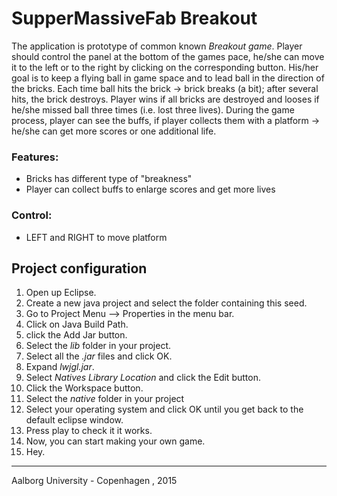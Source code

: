 # SupperMassiveFab Breakout

The application is prototype of common known _*Breakout game*_. Player should control the panel at the bottom of the games pace, he/she can move it to the left or to the right by clicking on the corresponding button. His/her goal is to keep a flying ball in game space and to lead ball in the direction of the bricks. Each time ball hits the brick -> brick breaks (a bit); after several hits, the brick destroys. Player wins if all bricks are destroyed and looses if he/she missed ball three times (i.e. lost three lives). During the game process, player can see the buffs, if player collects them with a platform -> he/she can get more scores or one additional life.

### Features:
* Bricks has different type of "breakness"
* Player can collect buffs to enlarge scores and get more lives

### Control:
* LEFT and RIGHT to move platform

## Project configuration

1. Open up Eclipse.
2. Create a new java project and select the folder containing this seed.
2. Go to Project Menu  --> Properties in the menu bar.
3. Click on Java Build Path.
4. click the Add Jar button.
5. Select the *lib* folder in your project.
6. Select all the *.jar* files and click OK.
7. Expand *lwjgl.jar*.
8. Select *Natives Library Location* and click the Edit button.
9. Click the Workspace button.
10. Select the *native* folder in your project
11. Select your operating system and click OK until you get back to the default eclipse window.
12. Press play to check it it works.
13. Now, you can start making your own game.
14. Hey.

***
Aalborg University - Copenhagen , 2015

